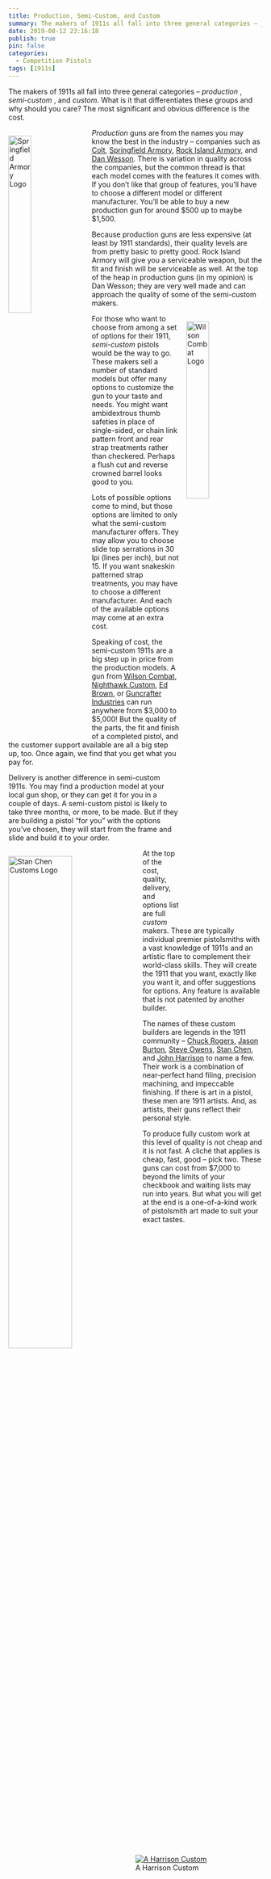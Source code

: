 ```yaml
---
title: Production, Semi-Custom, and Custom
summary: The makers of 1911s all fall into three general categories – _production_ , _semi-custom_ , and _custom_. What is it that differentiates these groups and why should you care? The most significant and obvious difference is the cost.
date: 2019-08-12 23:16:18
publish: true
pin: false
categories:
  - Competition Pistols
tags: [1911s]
---
```


The makers of 1911s all fall into three general categories – _production_ , _semi-custom_ , and _custom_. What is it that differentiates these groups and why should you care? The most significant and obvious difference is the cost.

<img src="/images/wp-content/uploads/2023/10/image.jpeg" alt="Springfield Armory Logo" style="float: left; width: 30%; margin: 1em 1em 1em 0em">

_Production_ guns are from the names you may know the best in the industry – companies such as [Colt](https://www.colt.com/), [Springfield Armory](https://www.springfield-armory.com/), [Rock Island Armory](https://armscor.com/firearms/ria/), and [Dan Wesson](https://danwessonfirearms.com/). There is variation in quality across the companies, but the common thread is that each model comes with the features it comes with. If you don’t like that group of features, you’ll have to choose a different model or different manufacturer. You’ll be able to buy a new production gun for around $500 up to maybe $1,500.

Because production guns are less expensive (at least by 1911 standards), their quality levels are from pretty basic to pretty good. Rock Island Armory will give you a serviceable weapon, but the fit and finish will be serviceable as well. At the top of the heap in production guns (in my opinion) is Dan Wesson; they are very well made and can approach the quality of some of the semi-custom makers.

<img src="/images/wp-content/uploads/2023/10/image-1.jpeg" alt="Wilson Combat Logo" style="float: right; width: 30%; margin: 1em 0em 1em 1em">

For those who want to choose from among a set of options for their 1911, _semi-custom_ pistols would be the way to go. These makers sell a number of standard models but offer many options to customize the gun to your taste and needs. You might want ambidextrous thumb safeties in place of single-sided, or chain link pattern front and rear strap treatments rather than checkered. Perhaps a flush cut and reverse crowned barrel looks good to you.

Lots of possible options come to mind, but those options are limited to only what the semi-custom manufacturer offers. They may allow you to choose slide top serrations in 30 lpi (lines per inch), but not 15. If you want snakeskin patterned strap treatments, you may have to choose a different manufacturer. And each of the available options may come at an extra cost.

Speaking of cost, the semi-custom 1911s are a big step up in price from the production models. A gun from [Wilson Combat](https://www.wilsoncombat.com/), [Nighthawk Custom](https://www.nighthawkcustom.com/), [Ed Brown](https://www.edbrown.com/), or [Guncrafter Industries](https://www.guncrafterindustries.com/) can run anywhere from $3,000 to $5,000! But the quality of the parts, the fit and finish of a completed pistol, and the customer support available are all a big step up, too. Once again, we find that you get what you pay for.

Delivery is another difference in semi-custom 1911s. You may find a production model at your local gun shop, or they can get it for you in a couple of days. A semi-custom pistol is likely to take three months, or more, to be made. But if they are building a pistol “for you” with the options you’ve chosen, they will start from the frame and slide and build it to your order.

<img src="/images/wp-content/uploads/2023/10/image.png" alt="Stan Chen Customs Logo" style="float: left; width: 50%; margin: 1em 1em 1em 0em">

At the top of the cost, quality, delivery, and options list are full _custom_ makers. These are typically individual premier pistolsmiths with a vast knowledge of 1911s and an artistic flare to complement their world-class skills. They will create the 1911 that you want, exactly like you want it, and offer suggestions for options. Any feature is available that is not patented by another builder.

<figure style="float: right; width: 50%; margin: 1em 0em 1em 1em">
  <a href="/images/wp-content/uploads/2023/10/image-2.jpeg"><img src="/images/wp-content/uploads/2023/10/image-2.jpeg" alt="A Harrison Custom" ></a>
  <figcaption>A Harrison Custom</figcaption>
</figure>

The names of these custom builders are legends in the 1911 community – [Chuck Rogers](http://www.rogersprecision.com/), [Jason Burton](https://www.heirloomprecision.com/), [Steve Owens](https://www.integrityarmscustoms.com/), [Stan Chen](http://www.chencustom.com/), and [John Harrison](http://www.harrisoncustom.com/) to name a few. Their work is a combination of near-perfect hand filing, precision machining, and impeccable finishing. If there is art in a pistol, these men are 1911 artists. And, as artists, their guns reflect their personal style.

To produce fully custom work at this level of quality is not cheap and it is not fast. A cliché that applies is cheap, fast, good – pick two. These guns can cost from $7,000 to beyond the limits of your checkbook and waiting lists may run into years. But what you will get at the end is a one-of-a-kind work of pistolsmith art made to suit your exact tastes.
